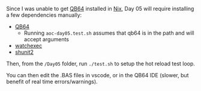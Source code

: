 Since I was unable to get [QB64](https://qb64.com) installed in [Nix](https://nixos.org), Day 05 will require installing a few dependencies manually:

* [QB64](https://qb64.com)
    * Running `aoc-day05.test.sh` assumes that qb64 is in the path and will accept arguments
* [watchexec](https://github.com/watchexec/watchexec)
* [shunit2](https://github.com/kward/shunit2)

Then, from the `/Day05` folder, run `./test.sh` to setup the hot reload test loop.

You can then edit the .BAS files in vscode, or in the QB64 IDE (slower, but benefit of real time errors/warnings).